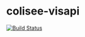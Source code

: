 # colisee-visapi

[![Build Status](https://travis-ci.org/siggame/colisee-visapi.svg?branch=master)](https://travis-ci.org/siggame/colisee-visapi)

